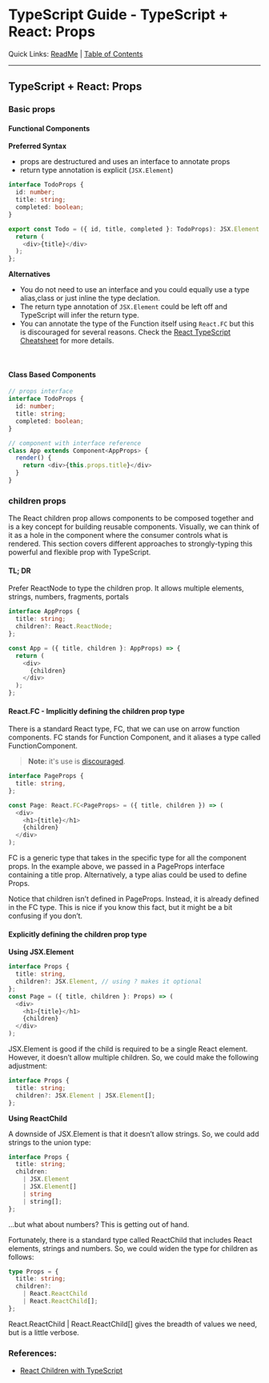 # TypeScript Guide - TypeScript + React: Props
Quick Links: [ReadMe](../README.md) | [Table of Contents](00-index.md)

---

## TypeScript + React: Props

### Basic props

#### Functional Components

**Preferred Syntax**

 - props are destructured and uses an interface to annotate props
 - return type annotation is explicit (`JSX.Element`)

```ts
interface TodoProps {
  id: number;
  title: string;
  completed: boolean;
}

export const Todo = ({ id, title, completed }: TodoProps): JSX.Element => {
  return (
    <div>{title}</div>
  );
};
```

**Alternatives**

 - You do not need to use an interface and you could equally use a type alias,class or just inline the type declation.
 - The return type annotation of `JSX.Element` could be left off and TypeScript will infer the return type.
 - You can annotate the type of the Function itself using `React.FC` but this is discouraged for several reasons. Check the [React TypeScript Cheatsheet](https://react-typescript-cheatsheet.netlify.app/docs/basic/getting-started/function_components/) for more details.


<br />

#### Class Based Components

```ts
// props interface
interface TodoProps {
  id: number;
  title: string;
  completed: boolean;
}

// component with interface reference
class App extends Component<AppProps> {
  render() {
    return <div>{this.props.title}</div>
  }
}
```



### children props

The React children prop allows components to be composed together and is a key concept for building reusable components. Visually, we can think of it as a hole in the component where the consumer controls what is rendered. This section covers different approaches to strongly-typing this powerful and flexible prop with TypeScript.

#### TL; DR

Prefer ReactNode to type the children prop. It allows multiple elements, strings, numbers, fragments, portals

```ts
interface AppProps {
  title: string;
  children?: React.ReactNode;
};

const App = ({ title, children }: AppProps) => {
  return (
    <div>
      {children}
    </div>
  );
};
```

#### React.FC - Implicitly defining the children prop type

There is a standard React type, FC, that we can use on arrow function components. FC stands for Function Component, and it aliases a type called FunctionComponent. 

>**Note:** it's use is [discouraged](https://react-typescript-cheatsheet.netlify.app/docs/basic/getting-started/function_components).

```ts
interface PageProps {
  title: string,
};

const Page: React.FC<PageProps> = ({ title, children }) => (
  <div>
    <h1>{title}</h1>
    {children}
  </div>
);
```

FC is a generic type that takes in the specific type for all the component props. In the example above, we passed in a PageProps interface containing a title prop. Alternatively, a type alias could be used to define Props.

Notice that children isn’t defined in PageProps. Instead, it is already defined in the FC type. This is nice if you know this fact, but it might be a bit confusing if you don’t.

#### Explicitly defining the children prop type

**Using JSX.Element**

```ts
interface Props {
  title: string,
  children?: JSX.Element, // using ? makes it optional
};
const Page = ({ title, children }: Props) => (
  <div>
    <h1>{title}</h1>
    {children}
  </div>
);
```

JSX.Element is good if the child is required to be a single React element. However, it doesn’t allow multiple children. So, we could make the following adjustment:

```ts
interface Props {
  title: string;
  children?: JSX.Element | JSX.Element[];
};
```

**Using ReactChild**

A downside of JSX.Element is that it doesn’t allow strings. So, we could add strings to the union type:

```ts
interface Props {
  title: string;
  children:
    | JSX.Element
    | JSX.Element[]
    | string
    | string[];
};
```

...but what about numbers? This is getting out of hand.

Fortunately, there is a standard type called ReactChild that includes React elements, strings and numbers. So, we could widen the type for children as follows:

```ts
type Props = {
  title: string;
  children?:
    | React.ReactChild
    | React.ReactChild[];
};
```

React.ReactChild | React.ReactChild[] gives the breadth of values we need, but is a little verbose.





### References:

 - [React Children with TypeScript](https://www.carlrippon.com/react-children-with-typescript/)